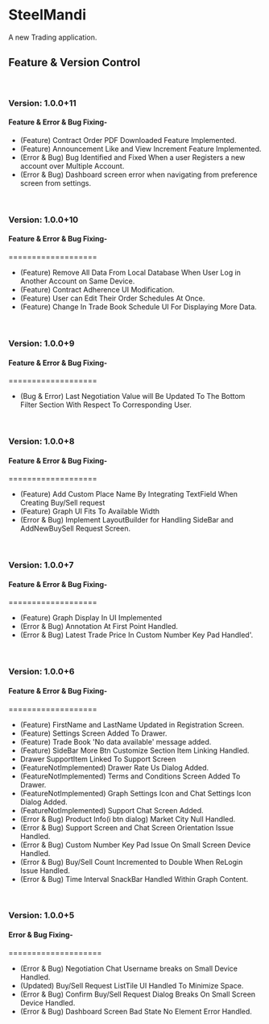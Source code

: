 # SteelMandi

A new Trading application.

## Feature & Version Control
&nbsp;
&nbsp;

### Version: 1.0.0+11
#### Feature & Error & Bug Fixing-
- (Feature) Contract Order PDF Downloaded Feature Implemented.
- (Feature) Announcement Like and View Increment Feature Implemented.
- (Error & Bug) Bug Identified and Fixed When a user Registers a new account over Multiple Account.
- (Error & Bug) Dashboard screen error when navigating from preference screen from settings.

&nbsp;
&nbsp;

### Version: 1.0.0+10
#### Feature & Error & Bug Fixing-
===================
- (Feature) Remove All Data From Local Database When User Log in Another Account on Same Device.
- (Feature) Contract Adherence UI Modification.
- (Feature) User can Edit Their Order Schedules At Once.
- (Feature) Change In Trade Book Schedule UI For Displaying More Data.


&nbsp;
&nbsp;

### Version: 1.0.0+9
#### Feature & Error & Bug Fixing-
===================
- (Bug & Error) Last Negotiation Value will Be Updated To The Bottom Filter Section With Respect To Corresponding User.


&nbsp;
&nbsp;

### Version: 1.0.0+8
#### Feature & Error & Bug Fixing-
===================
- (Feature) Add Custom Place Name By Integrating TextField When Creating Buy/Sell request
- (Feature) Graph UI Fits To Available Width
- (Error & Bug) Implement LayoutBuilder for Handling SideBar and AddNewBuySell Request Screen.



&nbsp;
&nbsp;



### Version: 1.0.0+7
#### Feature & Error & Bug Fixing-
===================
- (Feature) Graph Display In UI Implemented
- (Error & Bug) Annotation At First Point Handled.
- (Error & Bug) Latest Trade Price In Custom Number Key Pad Handled'.


&nbsp;
&nbsp;

### Version: 1.0.0+6
#### Feature & Error & Bug Fixing-
===================
- (Feature) FirstName and LastName Updated in Registration Screen.
- (Feature) Settings Screen Added To Drawer.
- (Feature) Trade Book 'No data available' message added.
- (Feature) SideBar More Btn Customize Section Item Linking Handled.
- Drawer SupportItem  Linked To Support Screen
- (FeatureNotImplemented) Drawer Rate Us Dialog Added.
- (FeatureNotImplemented) Terms and Conditions Screen Added To Drawer.
- (FeatureNotImplemented) Graph Settings Icon and Chat Settings Icon Dialog Added.
- (FeatureNotImplemented) Support Chat Screen Added.
- (Error & Bug) Product Info(i btn dialog) Market City Null Handled.
- (Error & Bug) Support Screen and Chat Screen Orientation Issue Handled.
- (Error & Bug) Custom Number Key Pad Issue On Small Screen Device Handled.
- (Error & Bug) Buy/Sell Count Incremented to Double When ReLogin Issue Handled.
- (Error & Bug) Time Interval SnackBar Handled Within Graph Content.


&nbsp;
&nbsp;

### Version: 1.0.0+5
#### Error & Bug Fixing- 
====================
- (Error & Bug) Negotiation Chat Username breaks on Small Device Handled.
- (Updated) Buy/Sell Request ListTile UI Handled To Minimize Space.
- (Error & Bug) Confirm Buy/Sell Request Dialog Breaks On Small Screen Device Handled.
- (Error & Bug) Dashboard Screen Bad State No Element Error Handled.


